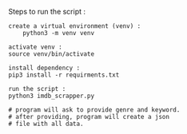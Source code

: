Steps to run the script :

    create a virtual environment (venv) :
        python3 -m venv venv

    activate venv :
    source venv/bin/activate

    install dependency :
    pip3 install -r requirments.txt

    run the script :
    python3 imdb_scrapper.py

    # program will ask to provide genre and keyword.
    # after providing, program will create a json
    # file with all data.

    


